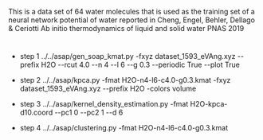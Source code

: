 This is a data set of 64 water molecules that is used as the training set of a neural network potential of water reported in
Cheng, Engel, Behler, Dellago & Ceriotti Ab initio thermodynamics of liquid
and solid water PNAS 2019

#
* step 1
../../asap/gen_soap_kmat.py -fxyz dataset_1593_eVAng.xyz --prefix H2O --rcut 4.0 --n 4 --l 6 --g 0.3 --periodic True --plot True

* step 2
../../asap/kpca.py -fmat H2O-n4-l6-c4.0-g0.3.kmat -fxyz dataset_1593_eVAng.xyz --prefix H2O -colors volume

* step 3
../../asap/kernel_density_estimation.py -fmat H2O-kpca-d10.coord --pc1 0 --pc2 1 --d 6

* step 4
../../asap/clustering.py -fmat H2O-n4-l6-c4.0-g0.3.kmat
